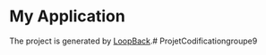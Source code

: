 # My Application

The project is generated by [LoopBack](http://loopback.io).# ProjetCodificationgroupe9

